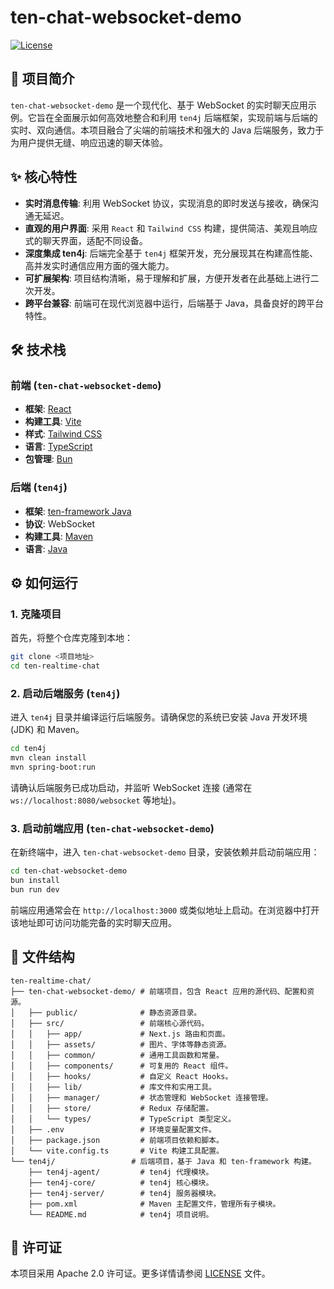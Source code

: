 # ten-chat-websocket-demo

[![License](https://img.shields.io/badge/license-Apache%202.0-blue.svg)](../LICENSE)

## 🚀 项目简介

`ten-chat-websocket-demo` 是一个现代化、基于 WebSocket 的实时聊天应用示例。它旨在全面展示如何高效地整合和利用 `ten4j` 后端框架，实现前端与后端的实时、双向通信。本项目融合了尖端的前端技术和强大的 Java 后端服务，致力于为用户提供无缝、响应迅速的聊天体验。

## ✨ 核心特性

-   **实时消息传输**: 利用 WebSocket 协议，实现消息的即时发送与接收，确保沟通无延迟。
-   **直观的用户界面**: 采用 `React` 和 `Tailwind CSS` 构建，提供简洁、美观且响应式的聊天界面，适配不同设备。
-   **深度集成 ten4j**: 后端完全基于 `ten4j` 框架开发，充分展现其在构建高性能、高并发实时通信应用方面的强大能力。
-   **可扩展架构**: 项目结构清晰，易于理解和扩展，方便开发者在此基础上进行二次开发。
-   **跨平台兼容**: 前端可在现代浏览器中运行，后端基于 Java，具备良好的跨平台特性。

## 🛠️ 技术栈

### 前端 (`ten-chat-websocket-demo`)

-   **框架**: [React](https://react.dev/)
-   **构建工具**: [Vite](https://vitejs.dev/)
-   **样式**: [Tailwind CSS](https://tailwindcss.com/)
-   **语言**: [TypeScript](https://www.typescriptlang.org/)
-   **包管理**: [Bun](https://bun.sh/)

### 后端 (`ten4j`)

-   **框架**: [ten-framework Java](https://github.com/hanger-source/ten4j)
-   **协议**: WebSocket
-   **构建工具**: [Maven](https://maven.apache.org/)
-   **语言**: [Java](https://www.java.com/)

## ⚙️ 如何运行

### 1. 克隆项目

首先，将整个仓库克隆到本地：

```bash
git clone <项目地址>
cd ten-realtime-chat
```

### 2. 启动后端服务 (`ten4j`)

进入 `ten4j` 目录并编译运行后端服务。请确保您的系统已安装 Java 开发环境 (JDK) 和 Maven。

```bash
cd ten4j
mvn clean install
mvn spring-boot:run
```

请确认后端服务已成功启动，并监听 WebSocket 连接 (通常在 `ws://localhost:8080/websocket` 等地址)。

### 3. 启动前端应用 (`ten-chat-websocket-demo`)

在新终端中，进入 `ten-chat-websocket-demo` 目录，安装依赖并启动前端应用：

```bash
cd ten-chat-websocket-demo
bun install
bun run dev
```

前端应用通常会在 `http://localhost:3000` 或类似地址上启动。在浏览器中打开该地址即可访问功能完备的实时聊天应用。

## 📂 文件结构

```
ten-realtime-chat/
├── ten-chat-websocket-demo/ # 前端项目，包含 React 应用的源代码、配置和资源。
│   ├── public/              # 静态资源目录。
│   ├── src/                 # 前端核心源代码。
│   │   ├── app/             # Next.js 路由和页面。
│   │   ├── assets/          # 图片、字体等静态资源。
│   │   ├── common/          # 通用工具函数和常量。
│   │   ├── components/      # 可复用的 React 组件。
│   │   ├── hooks/           # 自定义 React Hooks。
│   │   ├── lib/             # 库文件和实用工具。
│   │   ├── manager/         # 状态管理和 WebSocket 连接管理。
│   │   ├── store/           # Redux 存储配置。
│   │   └── types/           # TypeScript 类型定义。
│   ├── .env                 # 环境变量配置文件。
│   ├── package.json         # 前端项目依赖和脚本。
│   └── vite.config.ts       # Vite 构建工具配置。
└── ten4j/                 # 后端项目，基于 Java 和 ten-framework 构建。
    ├── ten4j-agent/         # ten4j 代理模块。
    ├── ten4j-core/          # ten4j 核心模块。
    ├── ten4j-server/        # ten4j 服务器模块。
    ├── pom.xml              # Maven 主配置文件，管理所有子模块。
    └── README.md            # ten4j 项目说明。
```

## 📄 许可证

本项目采用 Apache 2.0 许可证。更多详情请参阅 [LICENSE](LICENSE) 文件。
